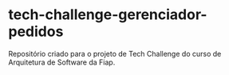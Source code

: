 # tech-challenge-gerenciador-pedidos
Repositório criado para o projeto de Tech Challenge do curso de Arquitetura de Software da Fiap.
